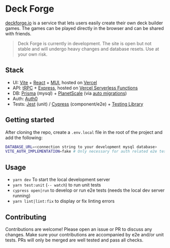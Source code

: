 # Deck Forge

[deckforge.io](https://deckforge.io) is a service that lets users easily create their own deck builder games. The games can be played directly in the browser and can be shared with friends.

> Deck Forge is currently in development. The site is open but not stable and will undergo heavy changes and database resets. Use at your own risk.

## Stack

- UI: [Vite](https://vitejs.dev/) + [React](https://reactjs.org/) + [MUI](https://mui.com/), hosted on [Vercel](https://vercel.com/)
- API: [tRPC](https://trpc.io/) + [Express](https://expressjs.com/), hosted on [Vercel Serverless Functions](https://vercel.com/docs/concepts/functions/serverless-functions)
- DB: [Prisma](https://www.prisma.io/) (mysql) + [PlanetScale](https://planetscale.com) (via [auto migrations](https://planetscale.com/docs/tutorials/automatic-prisma-migrations))
- Auth: [Auth0](https://auth0.com/)
- Tests: [Jest](https://jestjs.io/) (unit) / [Cypress](https://www.cypress.io/) (component/e2e) + [Testing Library](https://testing-library.com/)

## Getting started

After cloning the repo, create a `.env.local` file in the root of the project and add the following:

```bash
DATABASE_URL=<connection string to your development mysql database>
VITE_AUTH_IMPLEMENTATION=fake # Only necessary for auth related e2e tests to work
```

## Usage

- `yarn dev` To start the local development server
- `yarn test:unit` (`-- watch`) to run unit tests
- `cypress open|run` to develop or run e2e tests (needs the local dev server running)
- `yarn lint|lint:fix` to display or fix linting errors

## Contributing

Contributions are welcome! Please open an issue or PR to discuss any changes. Make sure your contributions are accompanied by e2e and/or unit tests. PRs will only be merged are well tested and pass all checks.
